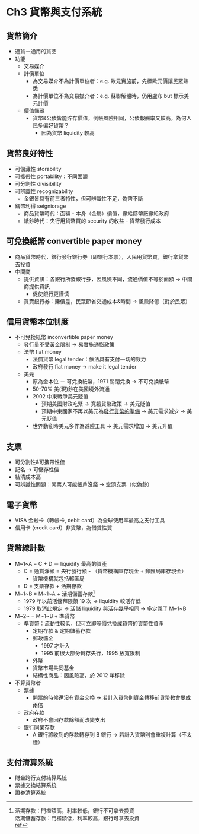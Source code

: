# Ch3 貨幣與支付系統

## 貨幣簡介
- 通貨－通用的貨品
- 功能
  - 交易媒介
  - 計價單位
    - 為交易媒介不為計價單位者：e.g. 歐元實施前，先標歐元價讓民眾熟悉
    - 為計價單位不為交易媒介者：e.g. 蘇聯解體時，仍用盧布 but 標示美元計價
  - 價值儲藏
    - 貨幣&公債皆能貯存價值，倒帳風險相同，公債報酬率又較高，為何人民多偏好貨幣？
      - 因為貨幣 liquidity 較高
## 貨幣良好特性
  - 可儲藏性 storability
  - 可攜帶性 portability：不同面額
  - 可分割性 divisibility
  - 可辨識性 recognizability
    - 金銀皆具有前三者特性，但可辨識性不足，偽幣不斷
  - 鑄幣利得 seigniorage
    - 商品貨幣時代：面額 - 本身（金屬）價值，繳給鑄幣廠繳給政府
    - 紙鈔時代：央行用貨幣買的 security 的收益 - 貨幣發行成本
## 可兌換紙幣 convertible paper money
  - 商品貨幣時代，銀行發行銀行券（即銀行本票），人民用貨幣買，銀行拿貨幣去投資
  - 中間商
    - 提供資訊：各銀行所發銀行券，因風險不同，流通價值不等於面額 → 中間商提供資訊
      - 促使銀行更謹慎
    - 買賣銀行券：賺價差，民眾節省交通成本&時間 → 風險降低（對於民眾）

## 信用貨幣本位制度
- 不可兌換紙幣 inconvertible paper money
  - 發行量不受黃金限制 → 易實施通膨政策
  - 法幣 fiat money
    - 法償貨幣 legal tender：依法具有支付一切的效力
    - 政府發行 fiat money → make it legal tender
  - 美元
    - 原為金本位 － 可兌換紙幣，1971 關閉兌換 → 不可兌換紙幣
    - 50-70% 美(現)鈔在美國境外流通
    - 2002 中東戰爭美元貶值
      - 預期美國財政吃緊 → 寬鬆貨幣政策 → 美元貶值
      - 預期中東國家不再以美元為[發行貨幣的準備](https://wiki.mbalib.com/zh-tw/%E8%B4%A7%E5%B8%81%E5%8F%91%E8%A1%8C%E5%87%86%E5%A4%87%E5%88%B6%E5%BA%A6) → 美元需求減少 → 美元貶值
    - 世界動亂時美元多作為避險工具 → 美元需求增加 → 美元升值

## 支票
- 可分割性&可攜帶性佳
- 記名 → 可儲存性佳
- 結清成本高
- 可辨識性問題：開票人可能帳戶沒錢 → 空頭支票（似偽鈔）

## 電子貨幣
- VISA 金融卡（轉帳卡, debit card）為全球使用率最高之支付工具
- 信用卡 (credit card）非貨幣，為借貸性質

## 貨幣總計數
- M~1~A = C + D － liquidity 最高的資產
  - C = 通貨淨額 = 央行發行額 - （貨幣機構庫存現金 + 郵匯局庫存現金）
    - 貨幣機構就包括郵匯局
  - D = 支票存款 + 活期存款
- M~1~B = M~1~A + 活期儲蓄存款[^1]
  - 1979 年以前活儲拜限領 19 次 → liquidity 較活存低
  - 1979 取消此規定 → 活儲 liquidity 與活存幾乎相同 → 多定義了 M~1~B
- M~2~ = M~1~B + 準貨幣
  - 準貨幣：流動性較低，但可立即等價兌換成貨幣的貨幣性資產
    - 定期存款 & 定期儲蓄存款
    - 郵政儲金
      - 1997 才計入
      - 1995 前很大部分轉存央行，1995 放寬限制
    - 外幣
    - 貨幣市場共同基金
    - 結構性商品：因風險高，於 2012 年移除
- 不算貨幣者
  - 票據
    - 開票的時候還沒有資金交換 → 若計入貨幣則資金轉移前貨幣數會變成兩倍
  - 政府存款
    - 政府不會因存款餘額而改變支出
  - 銀行同業存款
    - A 銀行將收到的存款轉存到 B 銀行 → 若計入貨幣則會重複計算（不太懂）

[^1]:活期存款：門檻額高，利率較低，銀行不可拿去投資  
活期儲蓄存款：門檻額低，利率較高，銀行可拿去投資  
[ref](https://jackytw0602.pixnet.net/blog/post/207972674)

## 支付清算系統
- 財金跨行支付結算系統
- 票據交換結算系統
- 證券清算系統